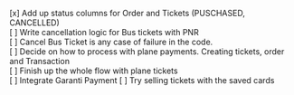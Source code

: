 [x] Add up status columns for Order and Tickets (PUSCHASED, CANCELLED)  
[ ] Write cancellation logic for Bus tickets with PNR  
[ ] Cancel Bus Ticket is any case of failure in the code.  
[ ] Decide on how to process with plane payments. Creating tickets, order and Transaction  
[ ] Finish up the whole flow with plane tickets  
[ ] Integrate Garanti Payment
[ ] Try selling tickets with the saved cards
